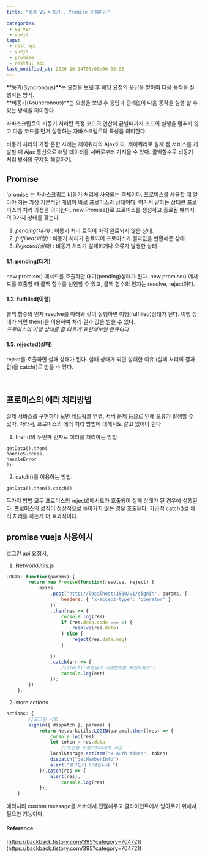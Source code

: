 ```yaml
---
title: "동기 VS 비동기 , Promise 이해하기"

categories:
 - server
 - vuejs
tags:
 - rest api 
 - vuejs
 - promise
 - restful api
last_modified_at: 2020-10-14T08:06:00-05:00
---
```

**동기(Syncronous)**는 요청을 보낸 후 해당 요청의 응답을 받아야 다음 동작을 실행하는 방식.  
**비동기(Asuncronous)**는 요청을 보낸 후 응답과 관계없이 다음 동작을 실행 할 수 있는 방식을 의미한다.  



자바스크립트의 비동기 처리란 특정 코드의 연산이 끝날때까지 코드의 실행을 멈추지 않고 다음 코드를 먼저 실행하는 자바스크립트의 특성을 의미한다.  


비동기 처리의 가장 흔한 사례는 제이쿼리의 Ajax이다. 제이쿼리로 실제 웹 서비스를 개발할 때 Ajax 통신으로 해당 데이터를 서버로부터 가져올 수 있다. 콜백함수로 비동기 처리 방식의 문제점 해결하기.



## Promise
'promise'는 자바스크립트 비동기 처리에 사용되는 객체이다. 프로미스를 사용할 때 알아야 하는 가장 기본적인 개념이 바로 프로미스의 상태이다. 여기서 말하는 상태란 프로미스의 처리 과정을 의미한다. new Promise()로 프로미스를 생성하고 종료될 떄까지의 3가지 상태를 갖는다.
1. *pending(대기)* : 비동기 처리 로직이 아직 완료되지 않은 상태.
2. *fulfilled(이행)* : 비동기 처리가 완료되어 프로미스가 결과값을 반환해준 상태.
3. *Rejected(실패)* : 비동기 처리가 실패하거나 오류가 발생한 상태

#### 1.1. pending(대기)
new promise() 메서드를 호출하면 대기(pending)상태가 된다. new promise() 메서드를 호출할 때 콜백 함수를 선언할 수 있고, 콜백 함수의 인자는 resolve, reject이다.  


#### 1.2. fulfilled(이행)
콜백 함수의 인자 resolve를 아래와 같이 실행하면 이행(fulfilled)상태가 된다. 이행 상태가 되면 then()을 이용하여 처리 결과 값을 받을 수 있다.  
*프로미스의 이행 상태를 좀 다르게 표현해보면 완료이다.*  


#### 1.3. rejected(실패)
reject를 호출하면 실패 상태가 된다. 실패 상태가 되면 실패한 이유 (실패 처리의 결과 값)을 catch()로 받을 수 있다.   


<br/>

## 프로미스의 에러 처리방법
실제 서비스를 구현하다 보면 네트워크 연결, 서버 문제 등으로 인해 오류가 발생할 수 있따. 따라서, 프로미스의 에러 처리 방법에 대해서도 알고 있어야 한다.
1. then()의 두번째 인자로 에러를 처리하는 방법
```
getData().then(
handleSuccess,
handleError
);
```
2. catch()를 이용하는 방법.
```
getData().then().catch()
```  


두가지 방법 모두 프로미스의 reject()메서드가 호출되어 실패 상태가 된 경우에 실행된다. 프로미스의 로직이 정상적으로 돌아가지 않는 경우 호출된다. 가급적 catch()로 체러 처리를 하는게 더 효과적이다.  



## promise vuejs 사용예시
로그인 api 요청시,
1. NetworkUtils.js
```javascript
LOGIN: function(params) {
        return new Promise(function(resolve, reject) {
            axios
                .post("http://localhost:3500/v1/signin", params, {
                    headers: { 'x-accept-type': 'operator' }
                })
                .then(res => {
                    console.log(res)
                    if (res.data.code === 0) {
                        resolve(res.data)
                    } else {
                        reject(res.data.msg)
                    }

                })
                .catch(err => {
                    //alert('이메일과 비밀번호를 확인하세요')
                    console.log(err)
                });
        })
    },
```
2. store actions
```javascript
actions: {
        //로그인 시도
        signin({ dispatch }, params) {
            return NetworkUtils.LOGIN(params).then((res) => {
                console.log(res)
                let token = res.data
                    //토큰을 로컬스토리지에 저장
                localStorage.setItem("x-auth-token", token)
                dispatch("getMemberInfo")
                alert("로그인이 되었습니다.")
            }).catch(res => {
                alert(res),
                    console.log(res)
            });
	}
```

예외처리 custom message를 서버에서 전달해주고 클라이언트에서 받아주기 위해서 필요한 기능이다.

#### Reference
[https://backback.tistory.com/395?category=704721](https://backback.tistory.com/395?category=704721)

